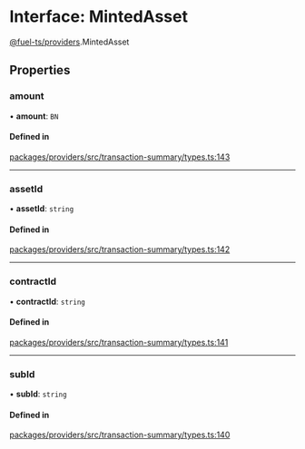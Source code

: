 # Interface: MintedAsset

[@fuel-ts/providers](/api/Providers/index.md).MintedAsset

## Properties

### amount

• **amount**: `BN`

#### Defined in

[packages/providers/src/transaction-summary/types.ts:143](https://github.com/FuelLabs/fuels-ts/blob/5ff795dc/packages/providers/src/transaction-summary/types.ts#L143)

___

### assetId

• **assetId**: `string`

#### Defined in

[packages/providers/src/transaction-summary/types.ts:142](https://github.com/FuelLabs/fuels-ts/blob/5ff795dc/packages/providers/src/transaction-summary/types.ts#L142)

___

### contractId

• **contractId**: `string`

#### Defined in

[packages/providers/src/transaction-summary/types.ts:141](https://github.com/FuelLabs/fuels-ts/blob/5ff795dc/packages/providers/src/transaction-summary/types.ts#L141)

___

### subId

• **subId**: `string`

#### Defined in

[packages/providers/src/transaction-summary/types.ts:140](https://github.com/FuelLabs/fuels-ts/blob/5ff795dc/packages/providers/src/transaction-summary/types.ts#L140)
